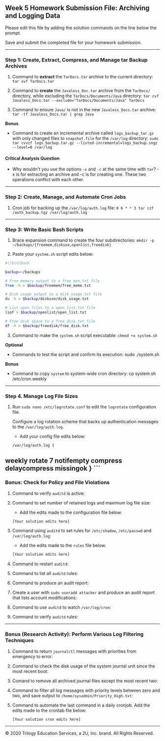 ## Week 5 Homework Submission File: Archiving and Logging Data

Please edit this file by adding the solution commands on the line below the prompt.

Save and submit the completed file for your homework submission.

---

### Step 1: Create, Extract, Compress, and Manage tar Backup Archives

1. Command to **extract** the `TarDocs.tar` archive to the current directory:
`tar xvf TarDocs.tar`

2. Command to **create** the `Javaless_Doc.tar` archive from the `TarDocs/` directory, while excluding the `TarDocs/Documents/Java` directory:
`tar cvf Javaless_Docs.tar --exclude="TarDocs/Documents/Java" TarDocs`

3. Command to ensure `Java/` is not in the new `Javaless_Docs.tar` archive:
`tar -tf Javaless_Docs.tar | grep Java`

**Bonus** 
- Command to create an incremental archive called `logs_backup_tar.gz` with only changed files to `snapshot.file` for the `/var/log` directory:
`sudo tar cvvzf logs_backup.tar.gz --listed-incremental=logs_backup.sngz --level=0 /var/log`

#### Critical Analysis Question

- Why wouldn't you use the options `-x` and `-c` at the same time with `tar`?
-x is for extracting an archive and -c is for creating one. These two operations conflict with each other.
---

### Step 2: Create, Manage, and Automate Cron Jobs

1. Cron job for backing up the `/var/log/auth.log` file:
`0 6 * * 3 tar czf /auth_backup.tgz /var/log/auth.log`

---

### Step 3: Write Basic Bash Scripts

1. Brace expansion command to create the four subdirectories:
`mkdir -p ~/backups/{freemem,diskuse,openlist,freedisk}`

2. Paste your `system.sh` script edits below:
```bash
#!/bin/bash

backup=~/backups

# Free memory output to a free_mem.txt file
free -h > $backup/freemem/free_meme.txt

# Disk usage output to a disk_usage.txt file
du -h > $backup/diskuse/disk_usage.txt

# List open files to a open_list.txt file
lsof > $backup/openlist/open_list.txt

# Free disk space to a free_disk.txt file
df -h > $backup/freedisk/free_disk.txt
```

3. Command to make the `system.sh` script executable:
`chmod +x system.sh`


**Optional**
- Commands to test the script and confirm its execution:
sudo ./system.sh

**Bonus**
- Command to copy `system` to system-wide cron directory:
cp system.sh /etc/cron.weekly

---

### Step 4. Manage Log File Sizes
 
1. Run `sudo nano /etc/logrotate.conf` to edit the `logrotate` configuration file. 

    Configure a log rotation scheme that backs up authentication messages to the `/var/log/auth.log`.

    - Add your config file edits below:

    ```bash
    /var/log/auth.log {
weekly
rotate 7
notifempty
compress
delaycompress
missingok
}
    ```
---

### Bonus: Check for Policy and File Violations

1. Command to verify `auditd` is active:

2. Command to set number of retained logs and maximum log file size:

    - Add the edits made to the configuration file below:

    ```bash
    [Your solution edits here]
    ```

3. Command using `auditd` to set rules for `/etc/shadow`, `/etc/passwd` and `/var/log/auth.log`:


    - Add the edits made to the `rules` file below:

    ```bash
    [Your solution edits here]
    ```

4. Command to restart `auditd`:

5. Command to list all `auditd` rules:

6. Command to produce an audit report:

7. Create a user with `sudo useradd attacker` and produce an audit report that lists account modifications:

8. Command to use `auditd` to watch `/var/log/cron`:

9. Command to verify `auditd` rules:

---

### Bonus (Research Activity): Perform Various Log Filtering Techniques

1. Command to return `journalctl` messages with priorities from emergency to error:

1. Command to check the disk usage of the system journal unit since the most recent boot:

1. Comand to remove all archived journal files except the most recent two:


1. Command to filter all log messages with priority levels between zero and two, and save output to `/home/sysadmin/Priority_High.txt`:

1. Command to automate the last command in a daily cronjob. Add the edits made to the crontab file below:

    ```bash
    [Your solution cron edits here]
    ```

---
© 2020 Trilogy Education Services, a 2U, Inc. brand. All Rights Reserved.
